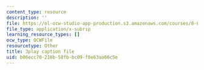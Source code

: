 ```yaml
---
content_type: resource
description: ''
file: https://ol-ocw-studio-app-production.s3.amazonaws.com/courses/8-01sc-classical-mechanics-fall-2016/b06ecc70216b58fbbc09f0e63aa66c5e_dHMGV_WOG7w.vtt
file_type: application/x-subrip
learning_resource_types: []
ocw_type: OCWFile
resourcetype: Other
title: 3play caption file
uid: b06ecc70-216b-58fb-bc09-f0e63aa66c5e
---
```

